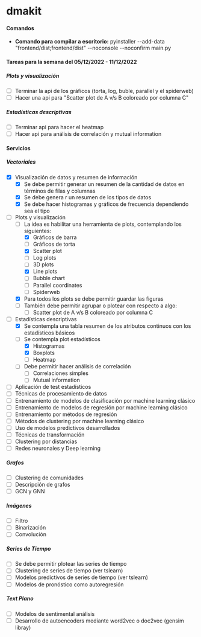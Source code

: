 # dmakit

#### Comandos

* **Comando para compilar a escritorio:** pyinstaller --add-data "frontend/dist;frontend/dist" --noconsole --noconfirm main.py

#### Tareas para la semana del 05/12/2022 - 11/12/2022

##### Plots y visualización
- [ ] Terminar la api de los gráficos (torta, log, buble, parallel y el spiderweb)
- [ ] Hacer una api para "Scatter plot de A v/s B coloreado por columna C"

##### Estadísticas descriptivas
- [ ] Terminar api para hacer el heatmap
- [ ] Hacer api para análisis de correlación y mutual information

#### Servicios

##### Vectoriales

- [x] Visualización de datos y resumen de información
    - [x] Se debe permitir generar un resumen de la cantidad de datos en términos de filas y columnas 
    - [x] Se debe genera
    r un resumen de los tipos de datos
    - [x] Se debe hacer histogramas y gráficos de frecuencia dependiendo sea el tipo
- [ ] Plots y visualización
    - [ ] La idea es habilitar una herramienta de plots, contemplando los siguientes:
        - [x] Gráficos de barra
        - [ ] Gráficos de torta
        - [x] Scatter plot
        - [ ] Log plots
        - [ ] 3D plots
        - [x] Line plots
        - [ ] Bubble chart
        - [ ] Parallel coordinates
        - [ ] Spiderweb
    - [x] Para todos los plots se debe permitir guardar las figuras
    - [ ] También debe permitir agrupar o plotear con respecto a algo:
        - [ ] Scatter plot de A v/s B coloreado por columna C
- [ ] Estadísticas descriptivas
    - [x] Se contempla una tabla resumen de los atributos continuos con los estadísticos básicos
    - [ ] Se contempla plot estadísticos
        - [x] Histogramas
        - [x] Boxplots
        - [ ] Heatmap
    - [ ] Debe permitir hacer análisis de correlación
        - [ ] Correlaciones simples
        - [ ] Mutual information
- [ ] Aplicación de test estadísticos
- [ ] Técnicas de procesamiento de datos
- [ ] Entrenamiento de modelos de clasificación por machine learning clásico
- [ ]  Entrenamiento de modelos de regresión por machine learning clásico
- [ ] Entrenamiento por métodos de regresión
- [ ] Métodos de clustering por machine learning clásico
- [ ] Uso de modelos predictivos desarrollados
- [ ] Técnicas de transformación
- [ ] Clustering por distancias
- [ ] Redes neuronales y Deep learning

##### Grafos

- [ ] Clustering de comunidades
- [ ] Descripción de grafos
- [ ] GCN y GNN

##### Imágenes

- [ ] Filtro
- [ ] Binarización
- [ ] Convolución

##### Series de Tiempo 

- [ ] Se debe permitir plotear las series de tiempo
- [ ] Clustering de series de tiempo (ver tslearn)
- [ ] Modelos predictivos de series de tiempo (ver tslearn)
- [ ] Modelos de pronóstico como autoregresión

##### Text Plano

- [ ] Modelos de sentimental análisis
- [ ] Desarrollo de autoencoders mediante word2vec o doc2vec (gensim libray)
